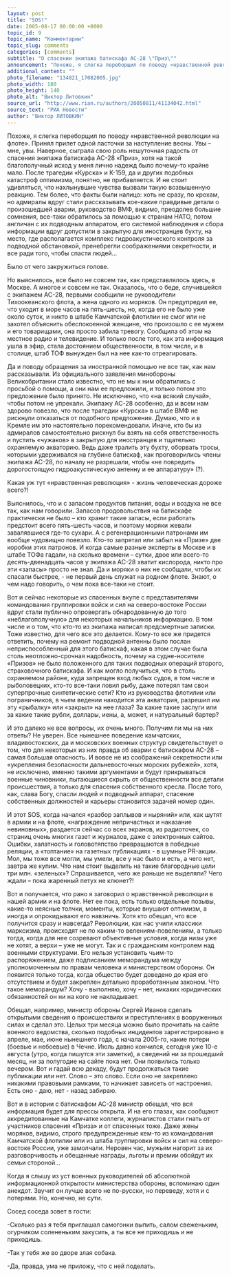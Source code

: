 ```yaml
---
layout: post
title: "SOS!"
date: 2005-08-17 00:00:00 +0000
topic_id: 9
topic_name: "Комментарии"
topic_slug: comments
categories: [comments]
subtitle: "О спасении экипажа батискафа АС-28 \"Приз\""
announcement: "Похоже, я слегка переборщил по поводу «нравственной революции на флоте». Принял прилет одной ласточки за наступление весны. Увы – мне, увы. Наверное, сыграла свою роль нешуточная радость от спасения экипажа батискафа АС-28 «Приз», хотя на такой благополучный исход  у меня лично надежд было почему-то крайне мало. Было от чего закружиться голове. Но выяснилось, все было не совсем так, как представлялось здесь, в Москве."
additional_content: ""
photo_filename: "134821_17082005.jpg"
photo_width: 180
photo_height: 140
photo_alt: "Виктор Литовкин"
source_url: "http://www.rian.ru/authors/20050811/41134042.html"
source_text: "РИА Новости"
author: "Виктор ЛИТОВКИН"
---
```

Похоже, я слегка переборщил по поводу «нравственной революции на флоте». Принял прилет одной ласточки за наступление весны. Увы – мне, увы. Наверное, сыграла свою роль нешуточная радость от спасения экипажа батискафа АС-28 «Приз», хотя на такой благополучный исход  у меня лично надежд было почему-то крайне мало. После трагедии «Курска» и К-159, да и других подобных катастроф оптимизма, понятно, не прибавляется. И не стоит удивляться, что нахлынувшие чувства вызвали такую возвышенную реакцию. Тем более, что факты были налицо: хоть не сразу, по крохам, но адмиралы вдруг стали рассказывать кое-какие правдивые детали о произошедшей аварии, руководство ВМФ, видимо, преодолев большие сомнения, все-таки обратилось за помощью к странам НАТО, потом англичан с их подводным аппаратом, его системой наблюдения и сбора информации вдруг допустили в закрытую для иностранцев бухту, на место, где располагается комплекс гидроакустического контроля за подводной обстановкой, пренебрегли соображениями секретности, и все ради того, чтобы спасти людей…

Было от чего закружиться голове.

Но выяснилось, все было не совсем так, как представлялось здесь, в Москве. А многое и совсем не так. Оказалось, что о беде, случившейся с экипажем АС-28, первыми сообщили не руководители Тихоокеанского флота, а жена одного из моряков. Он предупредил ее, что уходит в море часов на пять-шесть, но, когда его не было уже около суток, и никто в штабе Камчатской флотилии не смог или не захотел объяснить обеспокоенной женщине, что произошло с ее мужем и его товарищами, она просто забила тревогу. Сообщила об этом на местное радио и телевидение. И только после того, как эта информация ушла в эфир, стала достоянием общественности, в том числе, и в столице, штаб ТОФ вынужден был на нее как-то отреагировать.

Да и поводу обращения за иностранной помощью не все так, как нам рассказывали. Из официального заявления минобороны Великобритании стало известно, что не мы к ним обратились с просьбой о помощи, а они нам ее предложили, и только потом это предложение было принято. Не исключено, что «на всякий случай», чтобы потом не упрекали. Экипажу АС-28 особенно, да и всем нам здорово повезло, что после трагедии «Курска» в штабе ВМФ не рискнули отказаться от подобного предложения. Думаю, что и в Кремле им это настоятельно порекомендовали. Иначе, кто бы из адмиралов самостоятельно рискнул бы взять на себя ответственность и пустить «чужаков» в закрытую для иностранцев и тщательно охраняемую акваторию. Ведь даже тралить эту бухту, оборвать тросы, которыми удерживался на глубине батискаф, как проговорились члены экипажа АС-28, по началу не разрешали, чтобы «не повредить дорогостоящую гидроакустическую антенну и ее аппаратуру» (?).

Какая уж тут «нравственная революция» - жизнь человеческая дороже всего?!

Выяснилось, что и с запасом продуктов питания, воды и воздуха не все так, как нам говорили. Запасов продовольствия на батискафе практически не было – кто хранит такие запасы, если работать предстоит всего пять-шесть часов, и поэтому моряки жевали завалявшиеся где-то сухари. А с регенерационными патронами им вообще чудовищно повезло. Кто-то запрятал или забыл на «Призе» две коробки этих патронов. И когда самые разные эксперты в Москве и в штабе ТОФа гадали, на сколько времени – сутки, двое или всего-то десять-двенадцать часов у экипажа АС-28 хватит кислорода, никто про эти «запасы» просто не знал. Да и моряки о них не сообщали, чтобы их спасали быстрее, - не первый день служат на родном флоте. Знают, о чем надо говорить, о чем пока все-таки не стоит.

Вот и сейчас некоторые из спасенных вкупе с представителями командования группировки войск и сил на северо-востоке России вдруг стали публично опровергать обнародованную до того «неблагополучную» для некоторых начальников информацию. В том числе и о том, что кто-то из экипажа написал предсмертные записки. Тоже известно, для чего все это делается. Кому-то все же придется ответить, почему на ремонт подводной антенны было послан неприспособленный для этого батискаф, какая в этом случае была столь неотложно-срочная надобность, почему на судне-носителе «Призов» не было положенного для таких подводных операций второго, страховочного батискафа. И как могло получиться, что в столь охраняемом районе, куда запрещен вход любых судов, в том числе и рыболовецких, кто-то все-таки ловил рыбу, даже потерял там свои суперпрочные синтетические сети?  Кто из руководства флотилии или пограничников, в чьем ведении находится эта акватория, разрешил им эту «рыбалку» или «закрыл» на нее глаза? За какие такие заслуги или за какие такие рубли, доллары, иены, а, может, и натуральный бартер?

И это далеко не все вопросы, их очень много. Получим ли мы на них ответы? Не уверен. Все нынешнее поведение камчатских, владивостокских, да и  московских военных структур свидетельствует о том, что для некоторых из них правда об аварии с батискафом АС-28 – самая большая опасность. И вовсе не из соображений секретности или «укрепления безопасности дальневосточных морских рубежей», хотя, не исключено, именно такими аргументами и будут прикрываться военные чиновники, пытающиеся скрыть от общественности все детали происшествия, а только для спасения собственного кресла. После того, как, слава Богу, спасли людей и подводный аппарат, спасение собственных должностей и карьеры становится задачей номер один. 

И этот SOS, когда начался «разбор заплывов и ныряний» или, как шутят в армии и на флоте, «награждение непричастных и наказание невиновных», раздается сейчас со всех экранов, из радиоточек, со страниц очень многих газет и журналов, даже с электронных сайтов. Ошибки, халатность и головотяпство превращаются в победные реляции, а «топтание» на газетных публикациях - в шумные PR-акции. Мол, мы тоже все могли, мы умели, все у нас было и есть, а чего нет, завтра же купим. Что нам стоит выделить на такие благородные цели три млн. «зеленых»? Спрашивается, чего же раньше не выделяли? Чего ждали – пока жаренный петух не клюнет?!

Вот и получается, что рано я заговорил о нравственной революции в нашей армии и на флоте. Нет ее пока, есть только отдельные позывы, какие-то неясные толчки, моменты, которые внушают оптимизм, а иногда и опрокидывают его навзничь. Хотя кто обещал, что все получится сразу и навсегда? Революции, как нас учили классики марксизма, происходят не по каким-то велениям-повелениям,  а только тогда, когда для нее созревают объективные условия, когда низы уже не хотят, а верхи – уже не могут. Так и с гражданским контролем над военными структурами. Его нельзя установить чьим-то распоряжением, даже подписанием меморандума между уполномоченным по правам человека и  министерством обороны. Он появится только тогда, когда общество будет доведено до края его отсутствием и будет закреплен детально проработанным законом. Что такое меморандум? Хочу - выполняю, хочу – нет, никаких юридических обязанностей он ни на кого не накладывает.

Обещал, например, министр обороны Сергей Иванов сделать открытыми сведения о происшествиях и преступлениях в вооруженных силах и сделал это. Целых три месяца можно было прочитать на сайте военного ведомства, сколько подобных инцидентов зарегистрировано в апреле, мае, июне нынешнего года, с начала 2005-го, какие потери (боевые и небоевые) в Чечне. Июль давно кончился, сегодня уже 10-е августа (утро, когда пишутся эти заметки), а сведений ни за прошедший месяц, ни за полугодие на сайте пока нет. Они появились только вечером. Вот и гадай всю декаду, будут продолжаться такие публикации или нет. Слово – это слово. Если оно не закреплено никакими правовыми рамками, то начинает зависеть от настроения. Есть оно - даю, нет - назад забираю.

Вот и в истории с батискафом АС-28 министр обещал, что вся информация будет для прессы открыта. И на его глазах, как сообщают аккредитованные на Камчатке коллеги, журналистов стали гнать от участников спасения «Приза» и от спасенных тоже. Даже жены моряков, видимо, строго предупрежденные кем-то из командования Камчатской флотилии или из штаба группировки войск и сил на северо-востоке  России, уже замолчали. Неровен час, мужьям нагорит за их разговорчивость и обещанные награды, льготы и премии обойдут их семьи стороной…

Когда я слышу из уст военных руководителей об абсолютной информационной открытости министерства обороны, вспоминаю один анекдот. Звучит он лучше всего не по-русски, но переведу, хотя и с потерями. Но, конечно, не сути.

Сосед соседа зовет в гости:

-Сколько раз я тебя приглашал самогонки выпить, салом свеженьким, огурчиком солененьким закусить, а ты все не приходишь и не приходишь.

-Так у тебя же во дворе злая собака.

-Да, правда, ума не приложу, что с ней поделать.
